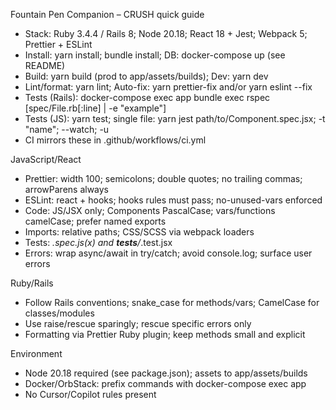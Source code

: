 Fountain Pen Companion – CRUSH quick guide

- Stack: Ruby 3.4.4 / Rails 8; Node 20.18; React 18 + Jest; Webpack 5; Prettier + ESLint
- Install: yarn install; bundle install; DB: docker-compose up (see README)
- Build: yarn build (prod to app/assets/builds); Dev: yarn dev
- Lint/format: yarn lint; Auto-fix: yarn prettier-fix and/or yarn eslint --fix
- Tests (Rails): docker-compose exec app bundle exec rspec [spec/File.rb[:line] | -e "example"]
- Tests (JS): yarn test; single file: yarn jest path/to/Component.spec.jsx; -t "name"; --watch; -u
- CI mirrors these in .github/workflows/ci.yml

JavaScript/React

- Prettier: width 100; semicolons; double quotes; no trailing commas; arrowParens always
- ESLint: react + hooks; hooks rules must pass; no-unused-vars enforced
- Code: JS/JSX only; Components PascalCase; vars/functions camelCase; prefer named exports
- Imports: relative paths; CSS/SCSS via webpack loaders
- Tests: _.spec.js(x) and **tests**/_.test.jsx
- Errors: wrap async/await in try/catch; avoid console.log; surface user errors

Ruby/Rails

- Follow Rails conventions; snake_case for methods/vars; CamelCase for classes/modules
- Use raise/rescue sparingly; rescue specific errors only
- Formatting via Prettier Ruby plugin; keep methods small and explicit

Environment

- Node 20.18 required (see package.json); assets to app/assets/builds
- Docker/OrbStack: prefix commands with docker-compose exec app
- No Cursor/Copilot rules present
